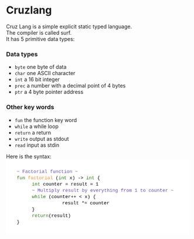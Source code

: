 # Cruzlang

Cruz Lang is a simple explicit static typed language. <br>
The compiler is called surf. <br>
It has 5 primitive data types:

### Data types
- `byte` one byte of data
- `char` one ASCII character
- `int` a 16 bit integer
- `prec` a number with a decimal point of 4 bytes
- `ptr` a 4 byte pointer address

### Other key words
- `fun` the function key word
- `while` a while loop
- `return` a return
- `write` output as stdout
- `read` input as stdin

Here is the syntax:<br>
<img src="https://raw.githubusercontent.com/JakeRoggenbuck/cruz-lang/master/examples/syntax_example.png" alt="syntax of cruz lang" width="500"/>
